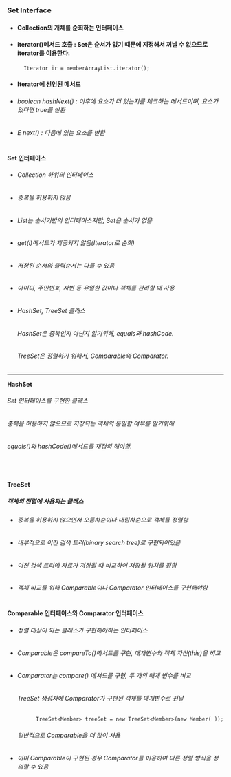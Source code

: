 ### Set Interface
* #### Collection의 개체를 순회하는 인터페이스
* #### iterator()메서드 호출 : Set은 순서가 없기 때문에 지정해서 꺼낼 수 없으므로 iterator를 이용한다.

        Iterator ir = memberArrayList.iterator();  
* #### Iterator에 선언된 메서드
* ###### boolean hashNext() : 이후에 요소가 더 있는지를 체크하는 메서드이며, 요소가 있다면 true를 반환
* ###### E next() : 다음에 있는 요소를 반환
#
#### Set 인터페이스 
* ###### Collection 하위의 인터페이스
* ###### 중복을 허용하지 않음
* ###### List는 순서기반의 인터페이스지만, Set은 순서가 없음
* ###### get(i)메서드가 제공되지 않음(Iterator로 순회)
* ###### 저장된 순서와 출력순서는 다를 수 있음
* ###### 아이디, 주민번호, 사번 등 유일한 값이나 객체를 관리할 때 사용
* ###### HashSet, TreeSet 클래스
  ###### HashSet은 중복인지 아닌지 알기위해, equals와 hashCode.
  ###### TreeSet은 정렬하기 위해서, Comparable와 Comparator.
--------------------------------

**HashSet**
###### Set 인터페이스를 구현한 클래스
###### 중복을 허용하지 않으므로 저장되는 객체의 동일함 여부를 알기위해
###### equals()와 hashCode()메서드를 재정의 해야함.
```java
```
#

**TreeSet**
##### 객체의 정렬에 사용되는 클래스
* ###### 중복을 허용하지 않으면서 오름차순이나 내림차순으로 객체를 정렬함
* ###### 내부적으로 이진 검색 트리(binary search tree)로 구현되어있음
* ###### 이진 검색 트리에 자료가 저장될 때 비교하여 저장될 위치를 정함
* ###### 객체 비교를 위해 Comparable이나 Comparator 인터페이스를 구현해야함
#
**Comparable 인터페이스와 Comparator 인터페이스**
* ###### 정렬 대상이 되는 클래스가 구현해야하는 인터페이스
* ###### Comparable은 compareTo()메서드를 구현, 매개변수와 객체 자신(this)을 비교
* ###### Comparator는 compare() 메서드를 구현, 두 개의 매개 변수를 비교
  ###### TreeSet 생성자에 Comparator가 구현된 객체를 매개변수로 전달   
            TreeSet<Member> treeSet = new TreeSet<Member>(new Member( ));
  ###### 일반적으로 Comparable을 더 많이 사용
* ###### 이미 Comparable이 구현된 경우 Comparator를 이용하여 다른 정렬 방식을 정의할 수 있음
```java
```


